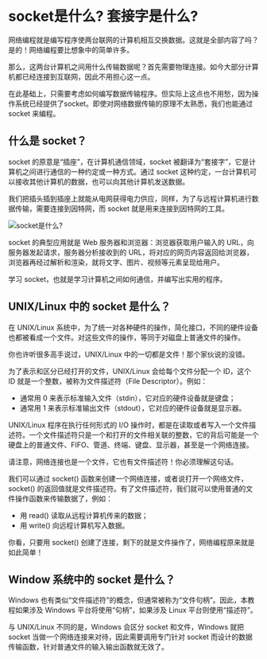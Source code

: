 # socket是什么? 套接字是什么?

网络编程就是编写程序使两台联网的计算机相互交换数据。这就是全部内容了吗？是的！网络编程要比想象中的简单许多。

那么，这两台计算机之间用什么传输数据呢？首先需要物理连接。如今大部分计算机都已经连接到互联网，因此不用担心这一点。

在此基础上，只需要考虑如何编写数据传输程序。但实际上这点也不用愁，因为操作系统已经提供了socket。即使对网络数据传输的原理不太熟悉，我们也能通过 socket 来编程。

## 什么是 socket？

socket 的原意是“插座”，在计算机通信领域，socket 被翻译为“套接字”，它是计算机之间进行通信的一种约定或一种方式。通过 socket 这种约定，一台计算机可以接收其他计算机的数据，也可以向其他计算机发送数据。

我们把插头插到插座上就能从电网获得电力供应，同样，为了与远程计算机进行数据传输，需要连接到因特网，而 socket 就是用来连接到因特网的工具。

![socket是什么?](http://c.biancheng.net/uploads/allimg/190123/1-1Z1231A00X07.jpg)

socket 的典型应用就是 Web 服务器和浏览器：浏览器获取用户输入的 URL，向服务器发起请求，服务器分析接收到的 URL，将对应的网页内容返回给浏览器，浏览器再经过解析和渲染，就将文字、图片、视频等元素呈现给用户。

学习 socket，也就是学习计算机之间如何通信，并编写出实用的程序。

## UNIX/Linux 中的 socket 是什么？

在 UNIX/Linux 系统中，为了统一对各种硬件的操作，简化接口，不同的硬件设备也都被看成一个文件。对这些文件的操作，等同于对磁盘上普通文件的操作。

你也许听很多高手说过，UNIX/Linux 中的一切都是文件！那个家伙说的没错。

为了表示和区分已经打开的文件，UNIX/Linux 会给每个文件分配一个 ID，这个 ID 就是一个整数，被称为文件描述符（File Descriptor）。例如：

* 通常用 0 来表示标准输入文件（stdin），它对应的硬件设备就是键盘；
* 通常用 1 来表示标准输出文件（stdout），它对应的硬件设备就是显示器。

UNIX/Linux 程序在执行任何形式的 I/O 操作时，都是在读取或者写入一个文件描述符。一个文件描述符只是一个和打开的文件相关联的整数，它的背后可能是一个硬盘上的普通文件、FIFO、管道、终端、键盘、显示器，甚至是一个网络连接。

请注意，网络连接也是一个文件，它也有文件描述符！你必须理解这句话。

我们可以通过 socket() 函数来创建一个网络连接，或者说打开一个网络文件，socket() 的返回值就是文件描述符。有了文件描述符，我们就可以使用普通的文件操作函数来传输数据了，例如：

* 用 read() 读取从远程计算机传来的数据；
* 用 write() 向远程计算机写入数据。

你看，只要用 socket() 创建了连接，剩下的就是文件操作了，网络编程原来就是如此简单！

## Window 系统中的 socket 是什么？

Windows 也有类似“文件描述符”的概念，但通常被称为“文件句柄”。因此，本教程如果涉及 Windows 平台将使用“句柄”，如果涉及 Linux 平台则使用“描述符”。

与 UNIX/Linux 不同的是，Windows 会区分 socket 和文件，Windows 就把 socket 当做一个网络连接来对待，因此需要调用专门针对 socket 而设计的数据传输函数，针对普通文件的输入输出函数就无效了。
